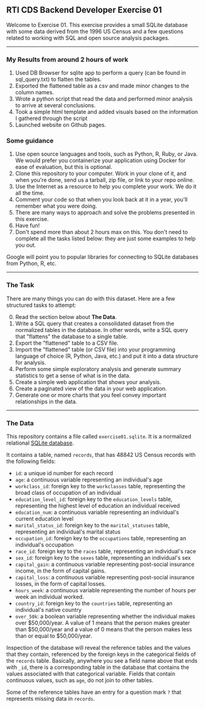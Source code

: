 ## RTI CDS Backend Developer Exercise 01

Welcome to Exercise 01. This exercise provides a small SQLite database with some data derived from the 1996 US Census and a few questions related to working with SQL and open source analysis packages.

----

### My Results from around 2 hours of work

1. Used DB Browser for sqlite app to perform a query (can be found in sql_query.txt) to flatten the tables.
2. Exported the flattened table as a csv and made minor changes to the column names.
3. Wrote a python script that read the data and performed minor analysis to arrive at several conclusions.
4. Took a simple html template and added visuals based on the information I gathered through the script
5. Launched website on Github pages.


### Some guidance

1. Use open source languages and tools, such as Python, R, Ruby, or Java.  We would prefer you containerize your application using Docker for ease of evaluation, but this is optional.
2. Clone this repository to your computer. Work in your clone of it, and when you're done, send us a tarball, zip file, or link to your repo online.
3. Use the Internet as a resource to help you complete your work. We do it all the time.
4. Comment your code so that when you look back at it in a year, you'll remember what you were doing.
5. There are many ways to approach and solve the problems presented in this exercise.
6. Have fun!
7. Don't spend more than about 2 hours max on this. You don't need to complete all the tasks listed below: they are just some examples to help you out.

Google will point you to popular libraries for connecting to SQLite databases from Python, R, etc.

----

### The Task

There are many things you can do with this dataset. Here are a few structured tasks to attempt:

0. Read the section below about **The Data**.
1. Write a SQL query that creates a consolidated dataset from the normalized tables in the database. In other words, write a SQL query that "flattens" the database to a single table.
2. Export the "flattened" table to a CSV file.
3. Import the "flattened" table (or CSV file) into your programming language of choice (R, Python, Java, etc.) and put it into a data structure for analysis.
4. Perform some simple exploratory analysis and generate summary statistics to get a sense of what is in the data.
5. Create a simple web application that shows your analysis.
6. Create a paginated view of the data in your web application.
7. Generate one or more charts that you feel convey important relationships in the data.

----

### The Data

This repository contains a file called `exercise01.sqlite`. It is a normalized relational [SQLite database](http://www.sqlite.org). 

It contains a table, named `records`, that has 48842 US Census records with the following fields:

- `id`: a unique id number for each record
- `age`: a continuous variable representing an individual's age
- `workclass_id`: foreign key to the `workclasses` table, representing the broad class of occupation of an individual
- `education_level_id`: foreign key to the `education_levels` table, representing the highest level of education an individual received
- `education_num`: a continuous variable representing an individual's current education level
- `marital_status_id`: foreign key to the `marital_statuses` table, representing an individual's marital status
- `occupation_id`: foreign key to the `occupations` table, representing an individual's occupation
- `race_id`: foreign key to the `races` table, representing an individual's race
- `sex_id`: foreign key to the `sexes` table, representing an individual's sex
- `capital_gain`: a continuous variable representing post-social insurance income, in the form of capital gains.
- `capital_loss`: a continuous variable representing post-social insurance losses, in the form of capital losses.
- `hours_week`: a continuous variable representing the number of hours per week an individual worked.
- `country_id`: foreign key to the `countries` table, representing an individual's native country
- `over_50k`: a boolean variable representing whether the individual makes over $50,000/year. A value of 1 means that the person makes greater than $50,000/year and a value of 0 means that the person makes less than or equal to $50,000/year.

Inspection of the database will reveal the reference tables and the values that they contain, referenced by the foreign keys in the categorical fields of the `records` table. Basically, anywhere you see a field name above that ends with `_id`, there is a corresponding table in the database that contains the values associated with that categorical variable. Fields that contain continuous values, such as `age`, do not join to other tables.

Some of the reference tables have an entry for a question mark `?` that represents missing data in `records`.

